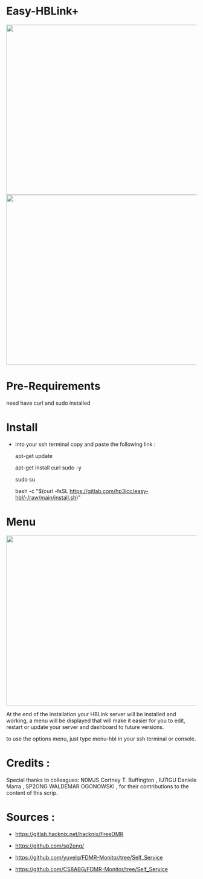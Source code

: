 # Easy-HBLink+  

<img src="https://gitlab.com/hp3icc/easy-hbl/-/raw/main/hbl-mon1.jpg" width="550" height="450"><img src="https://gitlab.com/hp3icc/easy-hbl/-/raw/main/hbl-mon2.jpg" width="550" height="450">



#

# Pre-Requirements

need have curl and sudo installed

#

# Install

* into your ssh terminal copy and paste the following link :

    apt-get update
    
    apt-get install curl sudo -y

    sudo su

    bash -c "$(curl -fsSL https://gitlab.com/hp3icc/easy-hbl/-/raw/main/install.sh)"
               
 #            
  
 # Menu
 
<img src="https://gitlab.com/hp3icc/easy-hbl/-/raw/main/menu-hbl.jpg" width="550" height="450">
 
  At the end of the installation your HBLink server will be installed and working, a menu will be displayed that will make it easier for you to edit, restart or update your server and dashboard to future versions.
  
  to use the options menu, just type menu-hbl in your ssh terminal or console.
  
 #
   
# Credits :

Special thanks to colleagues: N0MJS Cortney T. Buffington , IU7IGU Daniele Marra , SP2ONG WALDEMAR OGONOWSKI , for their contributions to the content of this scrip.

#

 # Sources :
 
 * https://gitlab.hacknix.net/hacknix/FreeDMR
 
 * https://github.com/sp2ong/
 
 * https://github.com/yuvelq/FDMR-Monitor/tree/Self_Service

 * https://github.com/CS8ABG/FDMR-Monitor/tree/Self_Service
  
 


